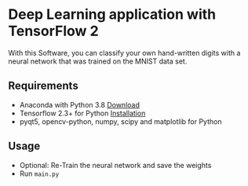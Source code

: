 # Deep Learning application with TensorFlow 2

With this Software, you can classify your own hand-written digits with a neural network that was trained on the MNIST data set.

## Requirements

- Anaconda with Python 3.8 [Download](https://www.anaconda.com/download/)
- Tensorflow 2.3+ for Python [Installation](https://www.tensorflow.org/install/)
- pyqt5, opencv-python, numpy, scipy and matplotlib for Python

## Usage

- Optional: Re-Train the neural network and save the weights
- Run `main.py`
